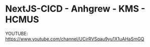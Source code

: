 # NextJS-CICD - Anhgrew - KMS - HCMUS
YOUTUBE: https://www.youtube.com/channel/UCirRVSqau9yu1X1uAHaSmGQ
